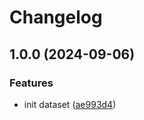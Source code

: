 # Changelog

## 1.0.0 (2024-09-06)


### Features

* init dataset ([ae993d4](https://github.com/zit-software/zit-waste-dataset/commit/ae993d42b76df85079498bf12e6ddb06c8e4515d))
